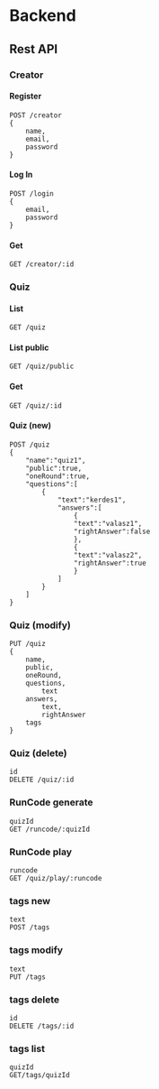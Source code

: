 # Backend
## Rest API
### Creator
#### Register
    POST /creator
    {
        name,
        email,
        password
    }
#### Log In
    POST /login
    {
        email,
        password
    }
#### Get
    GET /creator/:id

### Quiz
#### List
    GET /quiz
#### List public
    GET /quiz/public
#### Get
    GET /quiz/:id
#### Quiz (new)
    POST /quiz
    {
        "name":"quiz1",
        "public":true,
        "oneRound":true,
        "questions":[
            {
                "text":"kerdes1",
                "answers":[
                    {
                    "text":"valasz1",
                    "rightAnswer":false
                    },
                    {
                    "text":"valasz2",
                    "rightAnswer":true
                    }
                ]
            }
        ]
    }
### Quiz (modify)
    PUT /quiz
    {
        name,
        public,
        oneRound,
        questions,
            text
        answers,
            text,
            rightAnswer
        tags
    }
### Quiz (delete)
    id
    DELETE /quiz/:id
### RunCode generate
    quizId
    GET /runcode/:quizId
### RunCode play
    runcode
    GET /quiz/play/:runcode
### tags new
    text
    POST /tags
### tags modify
    text
    PUT /tags
### tags delete
    id
    DELETE /tags/:id
### tags list
    quizId
    GET/tags/quizId
